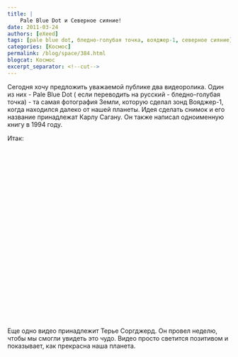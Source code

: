 ```yaml
---
title: |
    Pale Blue Dot и Северное сияние!
date: 2011-03-24
authors: [eXeed]
tags: [pale blue dot, бледно-голубая точка, вояджер-1, северное сияние]
categories: [Космос]
permalink: /blog/space/384.html
blogcat: Космос
excerpt_separator: <!--cut-->
---
```


Сегодня хочу предложить уважаемой публике два видеоролика. Один из них - Pale Blue Dot ( если переводить на русский - бледно-голубая точка) - та самая фотография Земли, которую сделал зонд Вояджер-1, когда находился далеко от нашей планеты. Идея сделать снимок и его название принадлежат Карлу Сагану. Он также написал одноименную книгу в 1994 году.

Итак:

<object style="height: 390px; width: 640px"><param name="movie" value="http://www.youtube.com/v/eX5xgjYPdHo?version=3"><param name="allowFullScreen" value="true"><param name="allowScriptAccess" value="always"><embed src="http://www.youtube.com/v/eX5xgjYPdHo?version=3" type="application/x-shockwave-flash" allowfullscreen="true" allowScriptAccess="always" width="640" height="390"></object>

Еще одно видео принадлежит Терье Соргджерд. Он провел неделю, чтобы мы смогли увидеть это чудо. Видео просто светится позитивом и показывает, как прекрасна наша планета.

<object width="640" height="390"><param name="movie" value="http://www.youtube.com/v/yNumWY-DBTs&hl=ru_RU&feature=player_embedded&version=3"></param><param name="allowFullScreen" value="true"></param><param name="allowScriptAccess" value="always"></param><embed src="http://www.youtube.com/v/yNumWY-DBTs&hl=ru_RU&feature=player_embedded&version=3" type="application/x-shockwave-flash" allowfullscreen="true" allowScriptAccess="always" width="640" height="390"></embed></object>
